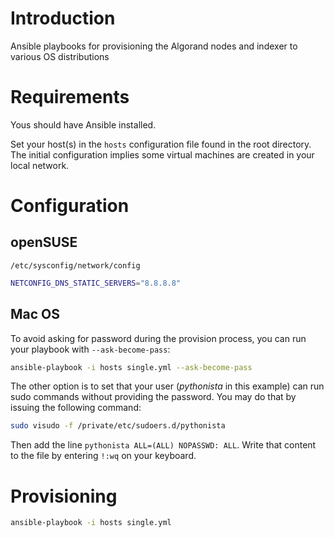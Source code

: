 # Introduction

Ansible playbooks for provisioning the Algorand nodes and indexer to various OS distributions


# Requirements

Yous should have Ansible installed.




Set your host(s) in the `hosts` configuration file found in the root directory. The initial configuration implies some virtual machines are created in your local network.

# Configuration

## openSUSE

`/etc/sysconfig/network/config`
```bash
NETCONFIG_DNS_STATIC_SERVERS="8.8.8.8"
```

## Mac OS

To avoid asking for password during the provision process, you can run your playbook with `--ask-become-pass`:

```bash
ansible-playbook -i hosts single.yml --ask-become-pass
```

The other option is to set that your user (*pythonista* in this example) can run sudo commands without providing the password. You may do that by issuing the following command:

```bash
sudo visudo -f /private/etc/sudoers.d/pythonista
```

Then add the line `pythonista ALL=(ALL) NOPASSWD: ALL`. Write that content to the file by entering `!:wq` on your keyboard.


# Provisioning


```bash
ansible-playbook -i hosts single.yml
```